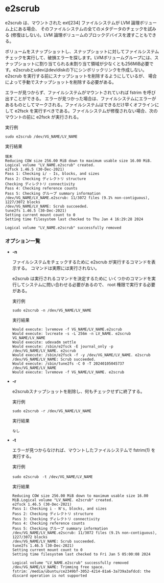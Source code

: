 [](ファイル名はコマンド名.md)
# e2scrub
e2scrub は、マウントされた ext[234] ファイルシステムが LVM 論理ボリューム上にある場合、 そのファイルシステムの全てのメタデータのチェックを試みる (修復はしない)。LVM 論理ボリュームのブロックデバイスを渡すこともできる。

ボリュームをスナップショットし、スナップショットに対してファイルシステムチェックを実行して、破損エラーを探します。LVMボリュームグループには、スナップショットに割り当てられる未割り当て領域が少なくとも256MiB必要です。e2scrubとudevはdev/diskの下にシンボリックリンクを作成しない。
e2scrub を実行する前にスナップショットを削除するようにしているが、 場合によって手動でスナップショットを削除する必要がある。

エラーが見つからず、ファイルシステムがマウントされていれば fstrim を呼び出すことができる。
エラーが見つかった場合は、ファイルシステムにエラーがあるものとしてマークされる。ファイルシステムはできるだけ早くオフラインにして e2fsck を実行すべきである。ファイルシステムが修復されない場合、次のマウントの前に e2fsck が実行される。

  実行例 [](変更しない)
  
  ```
  sudo e2scrub /dev/VG_NAME/LV_NAME
  ```


  実行結果　[](変更しない)


  ```
  端末
  Reducing COW size 256.00 MiB down to maximum usable size 16.00 MiB.
  Logical volume "LV_NAME.e2scrub" created.
  e2fsck 1.46.5 (30-Dec-2021)
  Pass 1: Checking i/ - Is, blocks, and sizes
  Pass 2: Checking ディレクトリ structure
  Checking ディレクトリ connectivity
  Pass 4: Checking reference counts
  Pass 5: Checking グループ summary information
  /dev/VG_NAME/LV_NAME.e2scrub: 11/3072 files (9.1% non-contiguous), 1227/3072 blocks
  /dev/VG_NAME/LV_NAME: Scrub succeeded.
  tune2fs 1.46.5 (30-Dec-2021)
  Setting current mount count to 0
  Setting time filesystem last checked to Thu Jan 4 16:29:28 2024
  
  Logical volume "LV_NAME.e2scrub" successfully removed
  ```

### オプション一覧


- **-n**
  
  ファイルシステムをチェックするために e2scrub が実行するコマンドを表示する。
  コマンドは実際には実行されない。
  
  e2scrub は実行されるコマンドを決定するために いくつかのコマンドを実行してシステムに問い合わせる必要があるので、 root 権限で実行する必要がある。

  実行例 [](変更しない)
  
  ```
  sudo e2scrub -n /dev/VG_NAME/LV_NAME
  ```


  実行結果　[](変更しない)


  ```
  Would execute: lvremove -f VG_NAME/LV_NAME.e2scrub
  Would execute: lvcreate -s -L 256m -n LV_NAME. e2scrub VG_NAME/LV_NAME
  Would execute: udevadm settle
  Would execute: /sbin/e2fsck -E journal_only -p /dev/VG_NAME/LV_NAME. e2scrub
  Would execute: /sbin/e2fsck -f -y /dev/VG_NAME/LV_NAME. e2scrub
  /dev/VG_NAME/LV_NAME: Scrub succeeded.
  Would execute: /sbin/tune2fs -C 0 -T 20240105045737 /dev/VG_NAME/LV_NAME
  Would execute: lvremove -f VG_NAME/LV_NAME. e2scrub
  ```
- **-r** 
    
  e2scrubスナップショットを削除し、何もチェックせずに終了する。
  
  実行例　[](変更しない)
  
  ```
  sudo e2scrub -r /dev/VG_NAME/LV_NAME
  ```


  実行結果　[](変更しない)


  ```
  なし
  ```
- **-t**
  
  エラーが見つからなければ、マウントしたファイルシステムで fstrim(1) を実行する。

  実行例 [](変更しない)
  
  ```
  sudo e2scrub　-t /dev/VG_NAME/LV_NAME
  ```


  実行結果　[](変更しない)


  ```
  Reducing COW size 256.00 MiB down to maximum usable size 16.00 MiB.Logical volume "LV_NAME. e2scrub" created.
  e2fsck 1.46.5 (30-Dec-2021)
  Pass 1: Checking i - N's, blocks, and sizes
  Pass 2: Checking ディレクトリ structure
  Pass 3: Checking ディレクトリ connectivity
  Pass 4: Checking reference counts
  Pass 5: Checking グループ summary information
  /dev/VG_NAME/LV_NAME.e2scrub: 11/3072 files (9.1% non-contiguous), 1227/3072 blocks
  /dev/VG_NAME/LV_NAME: Scrub succeeded.
  tune2fs 1.46.5 (30-Dec-2021)
  Setting current mount count to 0
  Setting time filesystem last checked to Fri Jan 5 05:00:08 2024
  
  Logical volume "LV_NAME.e2scrub" successfully removed
  /dev/VG_NAME/LV_NAME: Trimming free space.
  fstrim: /media/ubuntu/ce2349bf-3052-4214-81a6-3a739a3afdcd: the discard operation is not supported
  ```
